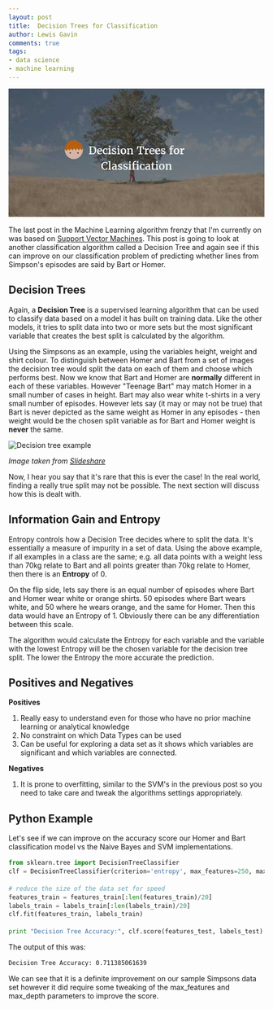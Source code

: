 ```yaml
--- 
layout: post 
title:  Decision Trees for Classification
author: Lewis Gavin 
comments: true 
tags: 
- data science
- machine learning
---
```


![Decision Trees for Classification](../images/dt.jpg)

The last post in the Machine Learning algorithm frenzy that I'm currently on was based on [Support Vector Machines](http://www.lewisgavin.co.uk/Machine-Learning-SVM). This post is going to look at another classification algorithm called a Decision Tree and again see if this can improve on our classification problem of predicting whether lines from Simpson's episodes are said by Bart or Homer.

## Decision Trees

Again, a **Decision Tree** is a supervised learning algorithm that can be used to classify data based on a model it has built on training data. Like the other models, it tries to split data into two or more sets but the most significant variable that creates the best split is calculated by the algorithm.

Using the Simpsons as an example, using the variables height, weight and shirt colour. To distinguish between Homer and Bart from a set of images the decision tree would split the data on each of them and choose which performs best. Now we know that Bart and Homer are **normally** different in each of these variables. However "Teenage Bart" may match Homer in a small number of cases in height. Bart may also wear white t-shirts in a very small number of episodes. However lets say (it may or may not be true) that Bart is never depicted as the same weight as Homer in any episodes - then weight would be the chosen split variable as for Bart and Homer weight is **never** the same.

![Decision tree example](http://image.slidesharecdn.com/lecture02ml4ltmarinasantini2013-130827052029-phpapp02/95/lecture-02-machine-learning-for-language-technology-decision-trees-and-nearest-neighbors-10-638.jpg?cb=1378716784)

*Image taken from [Slideshare](http://www.slideshare.net/marinasantini1/lecture02-machine-learning)*

Now, I hear you say that it's rare that this is ever the case! In the real world, finding a really true split may not be possible. The next section will discuss how this is dealt with.

## Information Gain and Entropy

Entropy controls how a Decision Tree decides where to split the data. It's essentially a measure of impurity in a set of data. Using the above example, if all examples in a class are the same; e.g. all data points with a weight less than 70kg relate to Bart and all points greater than 70kg relate to Homer, then there is an **Entropy** of 0.

On the flip side, lets say there is an equal number of episodes where Bart and Homer wear white or orange shirts. 50 episodes where Bart wears white, and 50 where he wears orange, and the same for Homer. Then this data would have an Entropy of 1. Obviously there can be any differentiation between this scale.  

The algorithm would calculate the Entropy for each variable and the variable with the lowest Entropy will be the chosen variable for the decision tree split. The lower the Entropy the more accurate the prediction.

## Positives and Negatives

**Positives**

1. Really easy to understand even for those who have no prior machine learning or analytical knowledge
2. No constraint on which Data Types can be used
3. Can be useful for exploring a data set as it shows which variables are significant and which variables are connected.

**Negatives**

1. It is prone to overfitting, similar to the SVM's in the previous post so you need to take care and tweak the algorithms settings appropriately.

## Python Example

Let's see if we can improve on the accuracy score our Homer and Bart classification model vs the Naive Bayes and SVM implementations.

~~~python
from sklearn.tree import DecisionTreeClassifier
clf = DecisionTreeClassifier(criterion='entropy', max_features=250, max_depth=50)

# reduce the size of the data set for speed
features_train = features_train[:len(features_train)/20] 
labels_train = labels_train[:len(labels_train)/20] 
clf.fit(features_train, labels_train)

print "Decision Tree Accuracy:", clf.score(features_test, labels_test)
~~~

The output of this was:
~~~bash
Decision Tree Accuracy: 0.711385061639  
~~~

We can see that it is a definite improvement on our sample Simpsons data set however it did require some tweaking of the max_features and max_depth parameters to improve the score.
